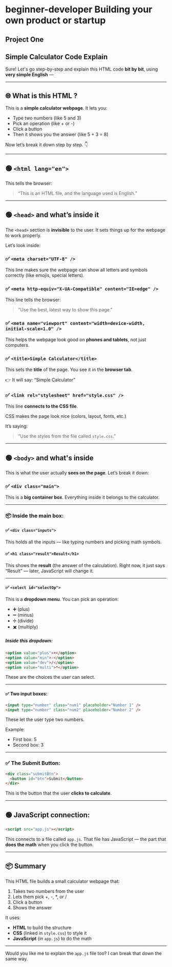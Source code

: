 # beginner-developer   Building your own product or startup


## Project One

## Simple Calculator Code Explain


Sure! Let's go step-by-step and explain this HTML code **bit by bit**, using **very simple English** — 

---

## 🌐 What is this HTML ?    

This is a **simple calculator webpage**. It lets you:

* Type two numbers (like 5 and 3)
* Pick an operation (like + or -)
* Click a button
* Then it shows you the answer (like 5 + 3 = 8)

Now let’s break it down step by step. 👇

---

## 🟢 `<html lang="en">`

This tells the browser:

> “This is an HTML file, and the language used is English.”

---

## 🟢 `<head>` and what’s inside it

The `<head>` section is **invisible** to the user. It sets things up for the webpage to work properly.

Let’s look inside:

### ✅ `<meta charset="UTF-8" />`

This line makes sure the webpage can show all letters and symbols correctly (like emojis, special letters).

### ✅ `<meta http-equiv="X-UA-Compatible" content="IE=edge" />`

This line tells the browser:

> "Use the best, latest way to show this page."

### ✅ `<meta name="viewport" content="width=device-width, initial-scale=1.0" />`

This helps the webpage look good on **phones and tablets**, not just computers.

### ✅ `<title>Simple Calculator</title>`

This sets the **title** of the page. You see it in the **browser tab**.

👉 It will say: “Simple Calculator”

### ✅ `<link rel="stylesheet" href="style.css" />`

This line **connects to the CSS file**.

CSS makes the page look nice (colors, layout, fonts, etc.)

It’s saying:

> “Use the styles from the file called `style.css`.”

---

## 🟢 `<body>` and what's inside

This is what the user actually **sees on the page**. Let’s break it down:

### ✅ `<div class="main">`

This is a **big container box**. Everything inside it belongs to the calculator.

---

### 📦 Inside the main box:

#### ✅ `<div class="inputs">`

This holds all the inputs — like typing numbers and picking math symbols.

#### ✅ `<h1 class="result">Result</h1>`

This shows the **result** (the answer of the calculation).
Right now, it just says “Result” — later, JavaScript will change it.

---

#### ✅ `<select id="selectOp">`

This is a **dropdown menu**. You can pick an operation:

* ➕ (plus)
* ➖ (minus)
* ➗ (divide)
* ✖️ (multiply)

##### Inside this dropdown:

```html
<option value="plus">+</option>
<option value="min">-</option>
<option value="dev">/</option>
<option value="multi">*</option>
```

These are the choices the user can select.

---

#### ✅ Two input boxes:

```html
<input type="number" class="num1" placeholder="Number 1" />
<input type="number" class="num2" placeholder="Number 2" />
```

These let the user type two numbers.

Example:

* First box: 5
* Second box: 3

---

### ✅ The Submit Button:

```html
<div class="submitBtn">
  <button id="btn">Submit</button>
</div>
```

This is the button that the user **clicks to calculate**.

---

## 🟢 JavaScript connection:

```html
<script src="app.js"></script>
```

This connects to a file called `app.js`.
That file has JavaScript — the part that **does the math** when you click the button.

---

## 📦 Summary

This HTML file builds a small calculator webpage that:

1. Takes two numbers from the user
2. Lets them pick +, -, *, or /
3. Click a button
4. Shows the answer

It uses:

* **HTML** to build the structure
* **CSS** (linked in `style.css`) to style it
* **JavaScript** (in `app.js`) to do the math

---

Would you like me to explain the `app.js` file too? I can break that down the same way.
